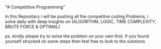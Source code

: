 "# Competitive Programming" 

In this Repositary i will be  pushing  all the competitve coding Problems, i solve daily  with deep Insights on (ALGORITHM, LOGIC, TIME COMPLEXITY, BRUTE FORCE & OPTIMAL)

ps. kindly please try to solve the problem on your own first. if you found yourself strucked on some steps then feel free to look to the solutions
